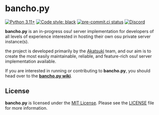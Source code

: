 # bancho.py

[![Python 3.11+](https://img.shields.io/badge/python-3.11+-blue.svg)](https://www.python.org/downloads/)
[![Code style: black](https://img.shields.io/badge/code%20style-black-000000.svg)](https://github.com/ambv/black)
[![pre-commit.ci status](https://results.pre-commit.ci/badge/github/kawatapw/kawata.py/master.svg)](https://results.pre-commit.ci/latest/github/kawatapw/kawata.py/master)
[![Discord](https://discordapp.com/api/guilds/748687781605408908/widget.png?style=shield)](https://discord.gg/ShEQgUx)

**bancho.py** is an in-progress osu! server implementation for developers of all levels
of experience interested in hosting their own osu private server instance(s).

the project is developed primarily by the [Akatsuki](https://akatsuki.gg/) team,
and our aim is to create the most easily maintainable, reliable, and feature-rich
osu! server implementation available.

If you are interested in running or contributing to **bancho.py**, you should head over to the **[bancho.py wiki](https://github.com/kawatapw/kawata.py/wiki)**.

## License

**bancho.py** is licensed under the [MIT License](https://opensource.org/license/mit/). Please see the [LICENSE](https://github.com/kawatapw/kawata.py/blob/master/LICENSE) file for more information.
